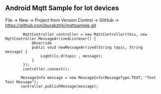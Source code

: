 
## Android Mqtt Sample for Iot devices

File -> New -> Project from Version Control -> GitHub -> https://github.com/burakztrk/mqttsample.git


```
        MqttController controller = new MqttController(this, new MqttController.MessageArrivedListener() {
            @Override
            public void newMessageArrived(String topic, String message) {
                LogUtils.d(topic , message);
            }
        });
        controller.connect();
```

```
       MessageInfo message = new MessageInfo(MessageType.TEXT, "Text Test Message");
       controller.publishMessage(message);
```
